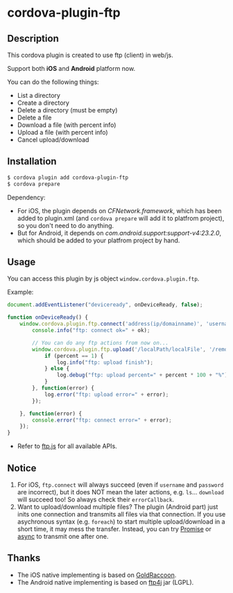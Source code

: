 # cordova-plugin-ftp

## Description

This cordova plugin is created to use ftp (client) in web/js.

Support both **iOS** and **Android** platform now.

You can do the following things:

- List a directory
- Create a directory
- Delete a directory (must be empty)
- Delete a file
- Download a file (with percent info)
- Upload a file (with percent info)
- Cancel upload/download

## Installation

```sh
$ cordova plugin add cordova-plugin-ftp
$ cordova prepare
```

Dependency:

- For iOS, the plugin depends on *CFNetwork.framework*, which has been added to plugin.xml (and `cordova prepare` will add it to platfrom project), so you don't need to do anything.
- But for Android, it depends on *com.android.support:support-v4:23.2.0*, which should be added to your platfrom project by hand.

## Usage

You can access this plugin by js object `window.cordova.plugin.ftp`.

Example:

```js
document.addEventListener("deviceready", onDeviceReady, false);

function onDeviceReady() {
    window.cordova.plugin.ftp.connect('address(ip/domainname)', 'username', 'password', function(ok) {
        console.info("ftp: connect ok=" + ok);

        // You can do any ftp actions from now on...
        window.cordova.plugin.ftp.upload('/localPath/localFile', '/remotePath/remoteFile', function(percent) {
            if (percent == 1) {
                log.info("ftp: upload finish");
            } else {
                log.debug("ftp: upload percent=" + percent * 100 + "%");
            }
        }, function(error) {
            log.error("ftp: upload error=" + error);
        });

    }, function(error) {
        console.error("ftp: connect error=" + error);
    });
}
```

- Refer to [ftp.js](./www/ftp.js) for all available APIs.

## Notice

1. For iOS, `ftp.connect` will always succeed (even if `username` and `password` are incorrect), but it does NOT mean the later actions, e.g. `ls`... `download` will succeed too! So always check their `errorCallback`.
2. Want to upload/download multiple files? The plugin (Android part) just inits one connection and transmits all files via that connection. If you use asychronous syntax (e.g. `foreach`) to start multiple upload/download in a short time, it may mess the transfer. Instead, you can try [Promise](https://developer.mozilla.org/en-US/docs/Web/JavaScript/Reference/Global_Objects/Promise) or [async](https://github.com/caolan/async) to transmit one after one.

## Thanks

- The iOS native implementing is based on [GoldRaccoon](https://github.com/albertodebortoli/GoldRaccoon).
- The Android native implementing is based on [ftp4j](http://www.sauronsoftware.it/projects/ftp4j/) jar (LGPL).

